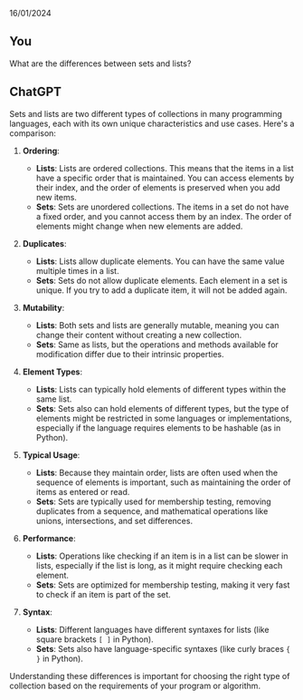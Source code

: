 16/01/2024
## You

What are the differences between sets and lists?


## ChatGPT

Sets and lists are two different types of collections in many programming languages, each with its own unique characteristics and use cases. Here's a comparison:

1. **Ordering**:
   - **Lists**: Lists are ordered collections. This means that the items in a list have a specific order that is maintained. You can access elements by their index, and the order of elements is preserved when you add new items.
   - **Sets**: Sets are unordered collections. The items in a set do not have a fixed order, and you cannot access them by an index. The order of elements might change when new elements are added.

2. **Duplicates**:
   - **Lists**: Lists allow duplicate elements. You can have the same value multiple times in a list.
   - **Sets**: Sets do not allow duplicate elements. Each element in a set is unique. If you try to add a duplicate item, it will not be added again.

3. **Mutability**:
   - **Lists**: Both sets and lists are generally mutable, meaning you can change their content without creating a new collection.
   - **Sets**: Same as lists, but the operations and methods available for modification differ due to their intrinsic properties.

4. **Element Types**:
   - **Lists**: Lists can typically hold elements of different types within the same list.
   - **Sets**: Sets also can hold elements of different types, but the type of elements might be restricted in some languages or implementations, especially if the language requires elements to be hashable (as in Python).

5. **Typical Usage**:
   - **Lists**: Because they maintain order, lists are often used when the sequence of elements is important, such as maintaining the order of items as entered or read.
   - **Sets**: Sets are typically used for membership testing, removing duplicates from a sequence, and mathematical operations like unions, intersections, and set differences.

6. **Performance**:
   - **Lists**: Operations like checking if an item is in a list can be slower in lists, especially if the list is long, as it might require checking each element.
   - **Sets**: Sets are optimized for membership testing, making it very fast to check if an item is part of the set.

7. **Syntax**:
   - **Lists**: Different languages have different syntaxes for lists (like square brackets `[ ]` in Python).
   - **Sets**: Sets also have language-specific syntaxes (like curly braces `{ }` in Python).

Understanding these differences is important for choosing the right type of collection based on the requirements of your program or algorithm.